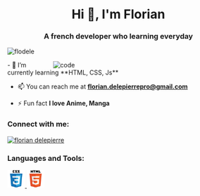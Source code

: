<h1 align="center">Hi 👋, I'm Florian</h1>
<h3 align="center">A french developer who learning everyday</h3>

<p align="left"> <img src="https://komarev.com/ghpvc/?username=flodele&label=Profile%20views&color=0e75b6&style=flat" alt="flodele" /> </p>
<img align="right" alt="code" width="400" src="https://media.tenor.com/GfSX-u7VGM4AAAAC/coding.gif">
- 🌱 I’m currently learning **HTML, CSS, Js**

- 📫 You can reach me at **florian.delepierrepro@gmail.com**

- ⚡ Fun fact **I love Anime, Manga**



<h3 align="left">Connect with me:</h3>
<p align="left">
<a href="https://www.linkedin.com/in/florian-delepierre-112271274/" target="blank"><img align="center" src="https://raw.githubusercontent.com/rahuldkjain/github-profile-readme-generator/master/src/images/icons/Social/linked-in-alt.svg" alt="florian delepierre" height="30" width="40" /></a>
</p>

<h3 align="left">Languages and Tools:</h3>
<p align="left"> <a href="https://www.w3schools.com/css/" target="_blank" rel="noreferrer"> <img src="https://raw.githubusercontent.com/devicons/devicon/master/icons/css3/css3-original-wordmark.svg" alt="css3" width="40" height="40"/> </a> <a href="https://www.w3.org/html/" target="_blank" rel="noreferrer"> <img src="https://raw.githubusercontent.com/devicons/devicon/master/icons/html5/html5-original-wordmark.svg" alt="html5" width="40" height="40"/> </a> </p>
